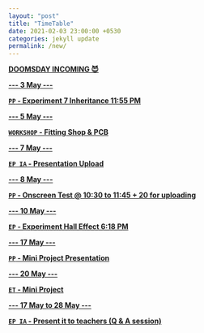 ```yaml
---
layout: "post"
title: "TimeTable"
date: 2021-02-03 23:00:00 +0530
categories: jekyll update
permalink: /new/
---
```


<u><b>DOOMSDAY INCOMING 😈

--- 3 May ---

`PP` - Experiment 7 Inheritance 11:55 PM

--- 5 May ---

`WORKSHOP` - Fitting Shop & PCB

--- 7 May ---

`EP IA` - Presentation Upload

--- 8 May ---

`PP` - Onscreen Test @ 10:30 to 11:45 + 20 for uploading

--- 10 May ---

`EP` - Experiment Hall Effect 6:18 PM

--- 17 May ---

`PP` - Mini Project Presentation

--- 20 May ---

`ET` - Mini Project

--- 17 May to 28 May ---

`EP IA` - Present it to teachers (Q & A session)
